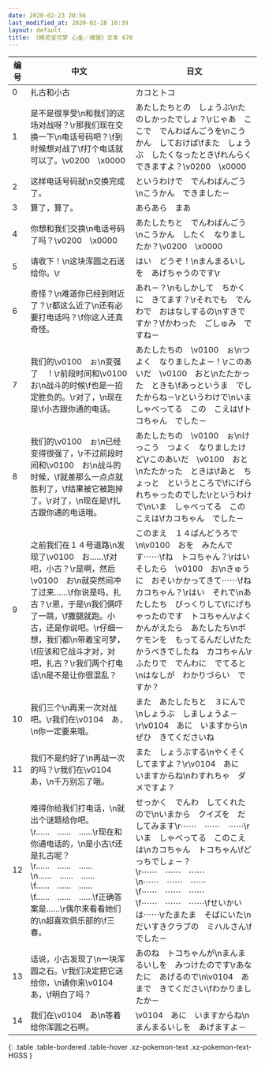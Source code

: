 ```yaml
---
date: 2020-02-23 20:56
last_modified_at: 2020-02-28 16:39
layout: default
title: 《精灵宝可梦 心金／魂银》文本 670
---
```

| 编号 | 中文 | 日文 |
| ---- | ---- | ---- |
| 0 | 扎古和小古 | カコとトコ |
| 1 | 是不是很享受\n和我们的这场对战呀？\r那我们现在交换一下\n电话号码吧？\f到时候想对战了\f打个电话就可以了。\v0200　\x0000 | あたしたちとの　しょうぶ\nたのしかったでしょ？\rじゃあ　ここで　でんわばんごうを\nこうかん　しておけば\fまた　しょうぶ　したくなったとき\fれんらく　できますよ？\v0200　\x0000 |
| 2 | 这样电话号码就\n交换完成了。 | というわけで　でんわばんごう\nこうかん　できました－ |
| 3 | 算了，算了。 | あらあら　まあ |
| 4 | 你想和我们交换\n电话号码了吗？\v0200　\x0000 | あたしたちと　でんわばんごう\nこうかん　したく　なりましたか？\v0200　\x0000 |
| 5 | 请收下！\n这块浑圆之石送给你。\r | はい　どうぞ！\nまんまるいしを　あげちゃうのです\r |
| 6 | 奇怪？\n难道你已经到附近了？\r都这么近了\n还有必要打电话吗？\f你这人还真奇怪。 | あれ－？\nもしかして　ちかくに　きてます？\rそれでも　でんわで　おはなしするの\nすきですか？\fかわった　ごしゅみ　ですね－ |
| 7 | 我们的\v0100　ぉ\n变强了　！\r前段时间和\v0100　お\n战斗的时候\f也是一招定胜负的。\r对了，\n现在是\f小古跟你通的电话。 | あたしたちの　\v0100　ぉ\nつよく　なりましたよ－！\rこのあいだ　\v0100　おと\nたたかった　ときも\fあっというま　でしたからね－\rというわけで\nいま　しゃべってる　この　こえは\fトコちゃん　でした－ |
| 8 | 我们的\v0100　ぉ\n已经变得很强了，\r不过前段时间和\v0100　お\n战斗的时候，\f就差那么一点点就胜利了，\f结果被它被跑掉了。\r对了，\n现在是\f扎古跟你通的电话哦。 | あたしたちの　\v0100　ぉ\nけっこう　つよく　なりましたけど\rこのあいだ　\v0100　おと\nたたかった　ときは\fあと　ちょっと　というところで\fにげられちゃったのでした\rというわけで\nいま　しゃべってる　この　こえは\fカコちゃん　でした－ |
| 9 | 之前我们在１４号道路\n发现了\v0100　お……\f对吧，小古？\r是啊，然后\v0100　お\n就突然间冲了过来……\f你说是吗，扎古？\r恩，于是\n我们俩吓了一跳，\f撒腿就跑。小古，还是你说吧。\r仔细一想，我们都\n带着宝可梦，\f应该和它战斗才对，对吧，扎古？\r我们两个打电话\n是不是让你很混乱？ | このまえ　１４ばんどうろで\n\v0100　おを　みたんです⋯⋯\fね　トコちゃん？\rはい　そしたら　\v0100　お\nきゅうに　おそいかかってきて⋯⋯\fね　カコちゃん？\rはい　それで\nあたしたち　びっくりして\fにげちゃったのです　トコちゃん\rよくかんがえたら　あたしたち\nポケモンを　もってるんだし\fたたかうべきでしたね　カコちゃん\rふたりで　でんわに　でてると\nはなしが　わかりづらい　ですか？ |
| 10 | 我们三个\n再来一次对战吧。\r我们在\v0104　あ，\n你一定要来哦。 | また　あたしたちと　３にんで\nしょうぶ　しましょうよ－\r\v0104　あに　いますから\nぜひ　きてくださいね |
| 11 | 我们不是约好了\n再战一次的吗？\r我们在\v0104　あ，\n千万别忘了哦。 | また　しょうぶする\nやくそく　してますよ？\r\v0104　あに　いますからね\nわすれちゃ　ダメですよ？ |
| 12 | 难得你给我们打电话，\n就出个谜题给你吧。\r……　……　……\r现在和你通电话的，\n是小古\f还是扎古呢？\r……　……　……\n……　……　……\f……　……　……\f……　……　……\f正确答案是……\r偶尔来看看她们的\n超喜欢俱乐部的\f三春。 | せっかく　でんわ　してくれたので\nいまから　クイズを　だしてみます\r⋯⋯　⋯⋯　⋯⋯\rいま　しゃべってる　このこえは\nカコちゃん　トコちゃん\fどっちでしょ－？\r⋯⋯　⋯⋯　⋯⋯\n⋯⋯　⋯⋯　⋯⋯\f⋯⋯　⋯⋯　⋯⋯\f⋯⋯　⋯⋯　⋯⋯\fせいかいは⋯⋯\rたまたま　そばにいた\nだいすきクラブの　ミハルさん\fでした－ |
| 13 | 话说，小古发现了\n一块浑圆之石。\r我们决定把它送给你，\n请你来\v0104　あ，\f明白了吗？ | あのね　トコちゃんが\nまんまるいしを　みつけたのです\rあなたに　あげるので\n\v0104　あまで　きてください\fわかりましたか－ |
| 14 | 我们在\v0104　あ\n等着给你浑圆之石啊。 | \v0104　あに　いますからね\nまんまるいしを　あげますよ－ |
{: .table .table-bordered .table-hover .xz-pokemon-text .xz-pokemon-text-HGSS }